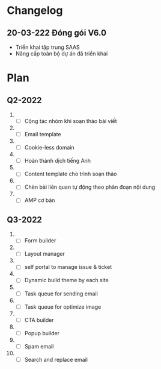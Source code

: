 # Changelog
## 20-03-222 Đóng gói V6.0
- Triển khai tập trung SAAS
- Nâng cấp toàn bộ dự án đã triển khai

# Plan
## Q2-2022
1. - [ ] Cộng tác nhóm khi soạn thảo bài viết
2. - [ ] Email template
3. - [ ] Cookie-less domain
4. - [ ] Hoàn thành dịch tiếng Anh
5. - [ ] Content template cho trình soạn thảo
6. - [ ] Chèn bài liên quan tự động theo phân đoạn nội dung
7. - [ ] AMP cơ bản

## Q3-2022
1. - [ ] Form builder
2. - [ ] Layout manager
3. - [ ] self portal to manage issue & ticket
4. - [ ] Dynamic build theme by each site
5. - [ ] Task queue for sending email
6. - [ ] Task queue for optimize image
7. - [ ] CTA builder
8. - [ ] Popup builder
9. - [ ] Spam email
10. - [ ] Search and replace email

